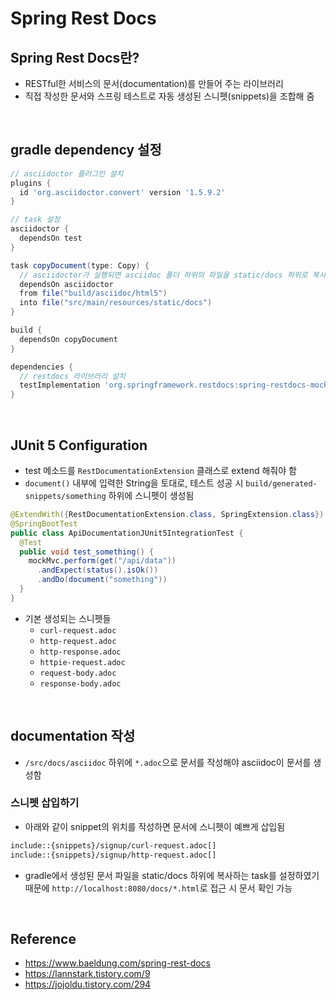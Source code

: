 # Spring Rest Docs

## Spring Rest Docs란?
* RESTful한 서비스의 문서(documentation)를 만들어 주는 라이브러리
* 직접 작성한 문서와 스프링 테스트로 자동 생성된 스니펫(snippets)을 조합해 줌

<br>

## gradle dependency 설정
```groovy
// asciidoctor 플러그인 설치
plugins {
  id 'org.asciidoctor.convert' version '1.5.9.2'
}

// task 설정
asciidoctor {
  dependsOn test
}

task copyDocument(type: Copy) {
  // asciidoctor가 실행되면 asciidoc 폴더 하위의 파일을 static/docs 하위로 복사
  dependsOn asciidoctor
  from file("build/asciidoc/html5")
  into file("src/main/resources/static/docs")
}

build {
  dependsOn copyDocument
}

dependencies {
  // restdocs 라이브러리 설치
  testImplementation 'org.springframework.restdocs:spring-restdocs-mockmvc'
}
```

<br>

## JUnit 5 Configuration
* test 메소드를 `RestDocumentationExtension` 클래스로 extend 해줘야 함
* `document()` 내부에 입력한 String을 토대로, 테스트 성공 시 `build/generated-snippets/something` 하위에 스니펫이 생성됨
```java
@ExtendWith({RestDocumentationExtension.class, SpringExtension.class})
@SpringBootTest
public class ApiDocumentationJUnit5IntegrationTest { 
  @Test
  public void test_something() {
    mockMvc.perform(get("/api/data"))
      .andExpect(status().isOk())
      .andDo(document("something"))
  }
}
```
* 기본 생성되는 스니펫들
  * `curl-request.adoc`
  * `http-request.adoc`
  * `http-response.adoc`
  * `httpie-request.adoc`
  * `request-body.adoc`
  * `response-body.adoc`

<br>

## documentation 작성
* `/src/docs/asciidoc` 하위에 `*.adoc`으로 문서를 작성해야 asciidoc이 문서를 생성함

### 스니펫 삽입하기
* 아래와 같이 snippet의 위치를 작성하면 문서에 스니펫이 예쁘게 삽입됨
```javadoc
include::{snippets}/signup/curl-request.adoc[]
include::{snippets}/signup/http-request.adoc[]
```
* gradle에서 생성된 문서 파일을 static/docs 하위에 복사하는 task를 설정하였기 때문에 `http://localhost:8080/docs/*.html`로 접근 시 문서 확인 가능

<br>

## Reference
* <https://www.baeldung.com/spring-rest-docs>
* <https://lannstark.tistory.com/9>
* <https://jojoldu.tistory.com/294>